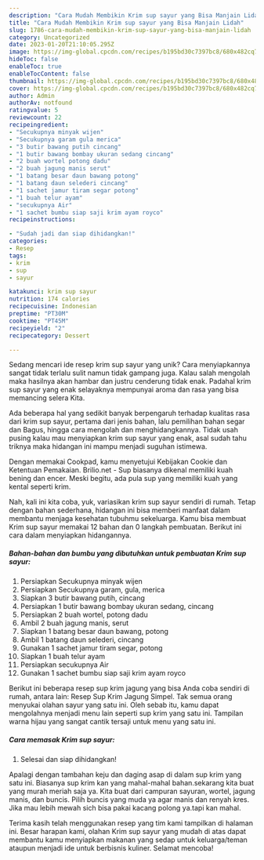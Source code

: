 ```yaml
---
description: "Cara Mudah Membikin Krim sup sayur yang Bisa Manjain Lidah"
title: "Cara Mudah Membikin Krim sup sayur yang Bisa Manjain Lidah"
slug: 1786-cara-mudah-membikin-krim-sup-sayur-yang-bisa-manjain-lidah
category: Uncategorized
date: 2023-01-20T21:10:05.295Z
image: https://img-global.cpcdn.com/recipes/b195bd30c7397bc8/680x482cq70/krim-sup-sayur-foto-resep-utama.jpg
hideToc: false
enableToc: true
enableTocContent: false
thumbnail: https://img-global.cpcdn.com/recipes/b195bd30c7397bc8/680x482cq70/krim-sup-sayur-foto-resep-utama.jpg
cover: https://img-global.cpcdn.com/recipes/b195bd30c7397bc8/680x482cq70/krim-sup-sayur-foto-resep-utama.jpg
author: Admin
authorAv: notfound
ratingvalue: 5
reviewcount: 22
recipeingredient:
- "Secukupnya minyak wijen"
- "Secukupnya garam gula merica"
- "3 butir bawang putih cincang"
- "1 butir bawang bombay ukuran sedang cincang"
- "2 buah wortel potong dadu"
- "2 buah jagung manis serut"
- "1 batang besar daun bawang potong"
- "1 batang daun selederi cincang"
- "1 sachet jamur tiram segar potong"
- "1 buah telur ayam"
- "secukupnya Air"
- "1 sachet bumbu siap saji krim ayam royco"
recipeinstructions:

- "Sudah jadi dan siap dihidangkan!"
categories:
- Resep
tags:
- krim
- sup
- sayur

katakunci: krim sup sayur 
nutrition: 174 calories
recipecuisine: Indonesian
preptime: "PT30M"
cooktime: "PT45M"
recipeyield: "2"
recipecategory: Dessert

---
```





Sedang mencari ide resep krim sup sayur yang unik? Cara menyiapkannya sangat tidak terlalu sulit namun tidak gampang juga. Kalau salah mengolah maka hasilnya akan hambar dan justru cenderung tidak enak. Padahal krim sup sayur yang enak selayaknya mempunyai aroma dan rasa yang bisa memancing selera Kita.





Ada beberapa hal yang sedikit banyak berpengaruh terhadap kualitas rasa dari krim sup sayur, pertama dari jenis bahan, lalu pemilihan bahan segar dan Bagus, hingga cara mengolah dan menghidangkannya. Tidak usah pusing kalau mau menyiapkan krim sup sayur yang enak,      asal sudah tahu triknya maka hidangan ini mampu menjadi suguhan istimewa.














Dengan memakai Cookpad, kamu menyetujui Kebijakan Cookie dan Ketentuan Pemakaian. Brilio.net - Sup biasanya dikenal memiliki kuah bening dan encer. Meski begitu, ada pula sup yang memiliki kuah yang kental seperti krim.






Nah, kali ini kita coba, yuk, variasikan krim sup sayur sendiri di rumah. Tetap dengan bahan sederhana, hidangan ini bisa memberi manfaat dalam membantu menjaga kesehatan tubuhmu sekeluarga. Kamu bisa membuat Krim sup sayur memakai 12 bahan dan 0 langkah pembuatan. Berikut ini cara dalam menyiapkan hidangannya.

<!--inarticleads1-->

##### Bahan-bahan dan bumbu yang dibutuhkan untuk pembuatan Krim sup sayur:

1. Persiapkan Secukupnya minyak wijen
1. Persiapkan Secukupnya garam, gula, merica
1. Siapkan 3 butir bawang putih, cincang
1. Persiapkan 1 butir bawang bombay ukuran sedang, cincang
1. Persiapkan 2 buah wortel, potong dadu
1. Ambil 2 buah jagung manis, serut
1. Siapkan 1 batang besar daun bawang, potong
1. Ambil 1 batang daun selederi, cincang
1. Gunakan 1 sachet jamur tiram segar, potong
1. Siapkan 1 buah telur ayam
1. Persiapkan secukupnya Air
1. Gunakan 1 sachet bumbu siap saji krim ayam royco


Berikut ini beberapa resep sup krim jagung yang bisa Anda coba sendiri di rumah, antara lain: Resep Sup Krim Jagung Simpel. Tak semua orang menyukai olahan sayur yang satu ini. Oleh sebab itu, kamu dapat mengolahnya menjadi menu lain seperti sup krim yang satu ini. Tampilan warna hijau yang sangat cantik tersaji untuk menu yang satu ini. 

<!--inarticleads2-->

##### Cara memasak Krim sup sayur:


1. Selesai dan siap dihidangkan!

Apalagi dengan tambahan keju dan daging asap di dalam sup krim yang satu ini. Biasanya sup krim kan yang mahal-mahal bahan.sekarang kita buat yang murah meriah saja ya. Kita buat dari campuran sayuran, wortel, jagung manis, dan buncis. Pilih buncis yang muda ya agar manis dan renyah kres. Jika mau lebih mewah sich bisa pakai kacang polong ya.tapi kan mahal. 

Terima kasih telah menggunakan resep yang tim kami tampilkan di halaman ini. Besar harapan kami, olahan Krim sup sayur yang mudah di atas dapat membantu kamu menyiapkan makanan yang sedap untuk keluarga/teman ataupun menjadi ide untuk berbisnis kuliner. Selamat mencoba!
